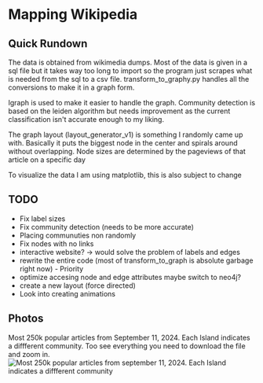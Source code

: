 # Mapping Wikipedia

## Quick Rundown
The data is obtained from wikimedia dumps. Most of the data is given in a sql file but it takes way too long to import so the program just scrapes what is needed from the sql to a csv file. transform_to_graphy.py handles all the conversions to make it in a graph form. 

Igraph is used to make it easier to handle the graph. Community detection is based on the leiden algorithm but needs improvement as the current classification isn't accurate enough to my liking. 

The graph layout (layout_generator_v1) is something I randomly came up with. Basically it puts the biggest node in the center and spirals around without overlapping. Node sizes are determined by the pageviews of that article on a specific day

To visualize the data I am using matplotlib, this is also subject to change

## TODO
- Fix label sizes
- Fix community detection (needs to be more accurate) 
- Placing communuties non randomly
- Fix nodes with no links
- interactive website? -> would solve the problem of labels and edges
- rewrite the entire code (most of transform_to_graph is absolute garbage right now) - Priority
- optimize accesing node and edge attributes maybe switch to neo4j?
- create a new layout (force directed)
- Look into creating animations


## Photos
Most 250k popular articles from September 11, 2024. Each Island indicates a diffferent community. Too see everything you need to download the file and zoom in.
![Most 250k popular articles from september 11, 2024. Each Island indicates a diffferent community](https://github.com/HalilB84/Map-of-Wiki/blob/main/test.png)


